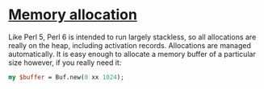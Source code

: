 [1]: http://rosettacode.org/wiki/Memory_allocation

# [Memory allocation][1]

Like Perl 5, Perl 6 is intended to run largely stackless, so all allocations are really on the heap, including activation records. Allocations are managed automatically. It is easy enough to allocate a memory buffer of a particular size however, if you really need it:

```perl
my $buffer = Buf.new(0 xx 1024);
```